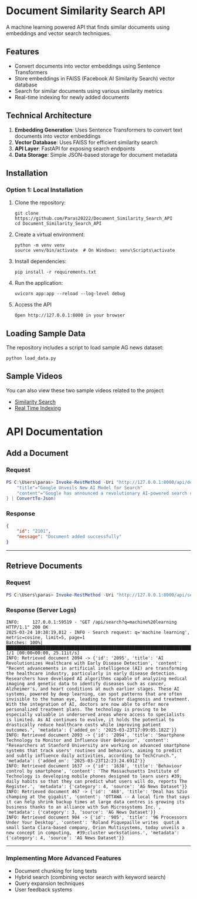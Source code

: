 # Document Similarity Search API

A machine learning powered API that finds similar documents using embeddings and vector search techniques.

## Features

- Convert documents into vector embeddings using Sentence Transformers
- Store embeddings in FAISS (Facebook AI Similarity Search) vector database
- Search for similar documents using various similarity metrics
- Real-time indexing for newly added documents

## Technical Architecture

1. **Embedding Generation**: Uses Sentence Transformers to convert text documents into vector embeddings
2. **Vector Database**: Uses FAISS for efficient similarity search
3. **API Layer**: FastAPI for exposing search endpoints
4. **Data Storage**: Simple JSON-based storage for document metadata

## Installation

### Option 1: Local Installation

1. Clone the repository:
   ```
   git clone https://github.com/Paras20222/Document_Similarity_Search_API
   cd Document_Similarity_Search_API
   ```

2. Create a virtual environment:
   ```
   python -m venv venv
   source venv/bin/activate  # On Windows: venv\Scripts\activate
   ```

3. Install dependencies:
   ```
   pip install -r requirements.txt
   ```

4. Run the application:
   ```
   uvicorn app:app --reload --log-level debug
   ```
5. Access the API
   ```
   Open http://127.0.0.1:8000 in your browser
   ```

## Loading Sample Data

The repository includes a script to load sample AG news dataset:

```
python load_data.py
```
## Sample Videos

You can also view these two sample videos related to the project:

- [Similarity Search](Video_1.mp4)
- [Real Time Indexing](Video_2.mp4)

# API Documentation

## Add a Document

### Request
```powershell
PS C:\Users\paras> Invoke-RestMethod -Uri "http://127.0.0.1:8000/api/documents" -Method Post -Headers @{"Content-Type"="application/json"} -Body (@{
    "title"="Google Unveils New AI Model for Search"
    "content"="Google has announced a revolutionary AI-powered search update that enhances user experience by providing more accurate and context-aware results. The model, based on deep learning and natural language understanding, aims to make searching faster and more intuitive."
} | ConvertTo-Json)
```

### Response
```json
{
    "id": "2101",
    "message": "Document added successfully"
}
```

---

## Retrieve Documents

### Request
```powershell
PS C:\Users\paras> Invoke-RestMethod -Uri "http://127.0.0.1:8000/api/search?q=machine%20learning" -Method Get
```

### Response (Server Logs)
```log
INFO:     127.0.0.1:59519 - "GET /api/search?q=machine%20learning HTTP/1.1" 200 OK
2025-03-24 10:38:19,812 - INFO - Search request: q='machine learning', metric=cosine, limit=5, page=1
Batches: 100%|██████████████████████████████████████████████████████████████████████████████████████| 1/1 [00:00<00:00, 25.11it/s]
INFO: Retrieved document 2094 -> {'id': '2095', 'title': 'AI Revolutionizes Healthcare with Early Disease Detection', 'content': "Recent advancements in artificial intelligence (AI) are transforming the healthcare industry, particularly in early disease detection. Researchers have developed AI algorithms capable of analyzing medical imaging and genetic data to identify diseases such as cancer, Alzheimer's, and heart conditions at much earlier stages. These AI systems, powered by deep learning, can spot patterns that are often invisible to the human eye, leading to faster diagnosis and treatment. With the integration of AI, doctors are now able to offer more personalized treatment plans. The technology is proving to be especially valuable in underserved areas where access to specialists is limited. As AI continues to evolve, it holds the potential to drastically reduce healthcare costs while improving patient outcomes.", 'metadata': {'added_on': '2025-03-23T17:09:05.182Z'}}
INFO: Retrieved document 2093 -> {'id': '2094', 'title': 'Smartphone Technology to Monitor and Influence User Behavior', 'content': "Researchers at Stanford University are working on advanced smartphone systems that track users' routines and behaviors, aiming to predict and subtly influence daily activities, according to TechCrunch.", 'metadata': {'added_on': '2025-03-23T12:23:24.691Z'}}
INFO: Retrieved document 1637 -> {'id': '1638', 'title': 'Behaviour control by smartphone', 'content': 'The Massachusetts Institute of Technology is developing mobile phones designed to learn users #39; daily habits so that they can predict what users will do, reports The Register.', 'metadata': {'category': 4, 'source': 'AG News Dataset'}}
INFO: Retrieved document 467 -> {'id': '468', 'title': 'Deal has S2io champing at the gigabit', 'content': 'OTTAWA -- A local firm that says it can help shrink backup times at large data centres is growing its business thanks to an alliance with Sun Microsystems Inc.', 'metadata': {'category': 3, 'source': 'AG News Dataset'}}
INFO: Retrieved document 904 -> {'id': '905', 'title': '96 Processors Under Your Desktop', 'content': 'Roland Piquepaille writes  quot;A small Santa Clara-based company, Orion Multisystems, today unveils a new concept in computing,  #39;cluster workstations.', 'metadata': {'category': 4, 'source': 'AG News Dataset'}}
```



___________________________________________________________________________________________________________________________________________________________________________________________________________________________



### Implementing More Advanced Features

- Document chunking for long texts
- Hybrid search (combining vector search with keyword search)
- Query expansion techniques
- User feedback systems

